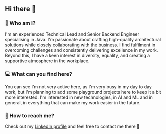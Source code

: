 ## Hi there 👋

### 🤔 Who am I?
I'm an experienced Technical Lead and Senior Backend Engineer specialising in Java. I'm passionate about crafting high-quality architectural solutions while closely collaborating with the business. I find fulfilment in overcoming challenges and consistently delivering excellence in my work. Beyond this, I have a keen interest in diversity, equality, and creating a supportive atmosphere in the workplace.

### 💻 What can you find here?

You can see I'm not very active here, as I'm very busy in my day to day work, but I'm planning to add some playground projects here to keep it a bit more interested. I'm interested in new technologies, in AI and ML and in general, in everything that can make my work easier in the future.

### 📩 How to reach me?

Check out my <a href="https://www.linkedin.com/in/aleksandramarszalek/">LinkedIn profile</a> and feel free to contact me there 🤝






<!--
**aleksandra-marszalek/aleksandra-marszalek** is a ✨ _special_ ✨ repository because its `README.md` (this file) appears on your GitHub profile.

Here are some ideas to get you started:

- 🔭 I’m currently working on ...
- 🌱 I’m currently learning ...
- 👯 I’m looking to collaborate on ...
- 🤔 I’m looking for help with ...
- 💬 Ask me about ...
- 📫 How to reach me: ...
- 😄 Pronouns: ...
- ⚡ Fun fact: ...
-->
